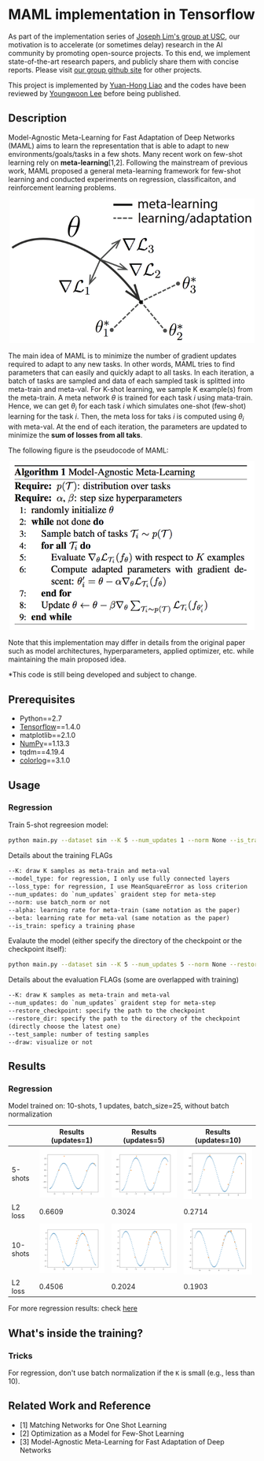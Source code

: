 # MAML implementation in Tensorflow

As part of the implementation series of [Joseph Lim's group at USC](http://csail.mit.edu/~lim), our motivation is to accelerate (or sometimes delay) research in the AI community by promoting open-source projects. To this end, we implement state-of-the-art research papers, and publicly share them with concise reports. Please visit [our group github site](https://github.com/gitlimlab) for other projects.

This project is implemented by [Yuan-Hong Liao](https://github.com/andrewliao11) and the codes have been reviewed by [Youngwoon Lee](https://github.com/youngwoon) before being published.

## Description

Model-Agnostic Meta-Learning for Fast Adaptation of Deep Networks (MAML) aims to learn the representation that is able to adapt to new environments/goals/tasks in a few shots. Many recent work on few-shot learning rely on **meta-learning**[1,2]. Following the mainstream of previous work, MAML proposed a general meta-learning framework for few-shot learning and conducted experiments on regression, classificaiton, and reinforcement learning problems. 

<p align="center"><img src="misc/model-figure.png" width=500></p>

The main idea of MAML is to minimize the number of gradient updates required to adapt to any new tasks. In other words, MAML tries to find parameters that can easily and quickly adapt to all tasks. In each iteration, a batch of tasks are sampled and data of each sampled task is splitted into meta-train and meta-val. For K-shot learning, we sample K example(s) from the meta-train. A meta network $\theta$ is trained for each task *i* using mata-train. Hence, we can get $\theta_{i}$ for each task *i* which simulates one-shot (few-shot) learning for the task *i*. Then, the meta loss for taks *i* is computed using $\theta_{i}$ with meta-val. At the end of each iteration, the parameters are updated to minimize the **sum of losses from all taks**.

The following figure is the pseudocode of MAML:

<p align="center"><img src="misc/algo.png" width=500></p>

Note that this implementation may differ in details from the original paper such as model architectures, hyperparameters, applied optimizer, etc. while maintaining the main proposed idea.

*This code is still being developed and subject to change.

## Prerequisites
- Python==2.7
- [Tensorflow](https://github.com/tensorflow/tensorflow/tree/r1.4)==1.4.0
- matplotlib==2.1.0
- [NumPy](http://www.numpy.org/)==1.13.3
- tqdm==4.19.4
- [colorlog](https://github.com/borntyping/python-colorlog)==3.1.0

## Usage

### Regression

Train 5-shot regreesion model:
```bash
python main.py --dataset sin --K 5 --num_updates 1 --norm None --is_train
```

Details about the training FLAGs
```
--K: draw K samples as meta-train and meta-val
--model_type: for regression, I only use fully connected layers
--loss_type: for regression, I use MeanSquareError as loss criterion
--num_updates: do `num_updates` graident step for meta-step
--norm: use batch_norm or not
--alpha: learning rate for meta-train (same notation as the paper)
--beta: learning rate for meta-val (same notation as the paper)
--is_train: speficy a training phase
```

Evalaute the model (either specify the directory of the checkpoint or the checkpoint itself):
```bash
python main.py --dataset sin --K 5 --num_updates 5 --norm None --restore_checkpoint PATH_TO_CHECKPOINT
```

Details about the evaluation FLAGs (some are overlapped with training)
```
--K: draw K samples as meta-train and meta-val
--num_updates: do `num_updates` graident step for meta-step
--restore_checkpoint: specify the path to the checkpoint
--restore_dir: specify the path to the directory of the checkpoint (directly choose the latest one)
--test_sample: number of testing samples
--draw: visualize or not
```

## Results

### Regression
Model trained on: 10-shots, 1 updates, batch_size=25, without batch normalization

|   | Results (updates=1)| Results (updates=5)| Results (updates=10)|
|---|---|---|---|
| 5-shots | <img src='misc/MAML.sin_5-shot_1-updates_25-batch_norm-None/1.png' width=300> |<img src='misc/MAML.sin_5-shot_5-updates_25-batch_norm-None/1.png' width=300> |<img src='misc/MAML.sin_5-shot_10-updates_25-batch_norm-None/1.png' width=300> |
| L2 loss | 0.6609 | 0.3024 | 0.2714 |
| 10-shots | <img src='misc/MAML.sin_10-shot_1-updates_25-batch_norm-None/11.png' width=300> |<img src='misc/MAML.sin_10-shot_5-updates_25-batch_norm-None/11.png' width=300> |<img src='misc/MAML.sin_10-shot_10-updates_25-batch_norm-None/11.png' width=300> |
| L2 loss | 0.4506 | 0.2024 | 0.1903 |

For more regression results: check [here](misc/result_regression.md)

## What's inside the training?

### Tricks
For regression, don't use batch normalization if the `K` is small (e.g., less than 10).

## Related Work and Reference
- [1] Matching Networks for One Shot Learning
- [2] Optimization as a Model for Few-Shot Learning
- [3] Model-Agnostic Meta-Learning for Fast Adaptation of Deep Networks

